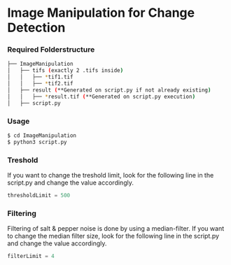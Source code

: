 # Image Manipulation for Change Detection

### Required Folderstructure
```bash
├── ImageManipulation
│   ├── tifs (exactly 2 .tifs inside)
│   │   ├── *tif1.tif
│   │   ├── *tif2.tif
│   ├── result (**Generated on script.py if not already existing)
│   │   ├── *result.tif (**Generated on script.py execution)
│   ├── script.py
```

### Usage
```bash
$ cd ImageManipulation
$ python3 script.py
```

### Treshold
If you want to change the treshold limit, look for the following line in the script.py and change the value accordingly.

```python
thresholdLimit = 500
```


### Filtering
Filtering of salt & pepper noise is done by using a median-filter.
If you want to change the median filter size, look for the following line in the script.py and change the value accordingly.

```python
filterLimit = 4
```
